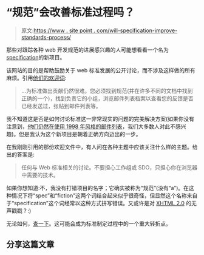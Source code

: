 # “规范”会改善标准过程吗？

> 原文:[https://www . site point . com/will-specification-improve-standards-process/](https://www.sitepoint.com/will-specifiction-improve-standards-process/)

那些对跟踪各种 web 开发规范的进展感兴趣的人可能想看看一个名为[specification](http://discourse.specifiction.org/)的新项目。

该网站的目的是帮助鼓励关于 web 标准发展的公开讨论，而不涉及这样做的所有麻烦。引用[他们的欢迎词](http://discourse.specifiction.org/t/welcome-to-specifiction/6):

> …为标准做出贡献仍然很难。您必须找到规范(并在许多不同的文档中找到正确的一个)，找到负责它的小组，浏览邮件列表档案以查看您的反馈是否已经发送过，张贴到邮件列表等。

我不知道这是否是如何讨论标准这一非常现实的问题的完美解决方案(如果你没有注意到，[他们仍然在使用 1998 年风格的邮件列表](http://lists.w3.org/Archives/Public/www-style/)，我们大多数人对此不感兴趣)。但是我认为这个新项目是朝着正确方向迈出的一步。

在我刚刚引用的那份欢迎文件中，有人问在各种主题中应该关注什么样的主题。给出的答案是:

> 任何与 Web 标准相关的讨论。不要担心工作组或 SDO，只担心你在浏览器中需要的技术。

如果你想知道:不，我没有打错项目的名字；它确实被称为“规范”(没有“a”)。在这种情况下将“spec”和“fiction”这两个词结合起来似乎很奇怪，但显然这个名称来自于“specification”这个词经常以这种方式拼写错误。又或许是对 [XHTML 2.0](https://www.w3.org/TR/xhtml2/) 的无声戳戳？:)

无论如何，[查一下](http://discourse.specifiction.org/)。这可能会成为标准制定过程中的一个重大转折点。

## 分享这篇文章